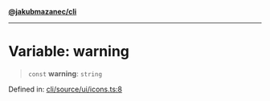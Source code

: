 [**@jakubmazanec/cli**](../../../README.md)

---

# Variable: warning

> `const` **warning**: `string`

Defined in:
[cli/source/ui/icons.ts:8](https://github.com/jakubmazanec/tools/blob/adfe44f908094c1d1cdf19837842b33066bbd9d7/packages/cli/source/ui/icons.ts#L8)

